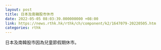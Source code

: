 ```yaml
---
layout: post
title: 日本及南韓股市休市
date: 2022-05-05 08:03:39.000000000 +08:00
link: https://news.rthk.hk/rthk/ch/component/k2/1647079-20220505.htm
categories: rthk
---
```


日本及南韓股市因為兒童節假期休市。
